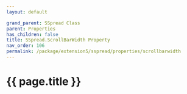 ```yaml
---
layout: default

grand_parent: SSpread Class
parent: Properties
has_children: false
title: SSpread.ScrollBarWidth Property
nav_order: 106
permalink: /package/extension5/sspread/properties/scrollbarwidth
---
```

# {{ page.title }}